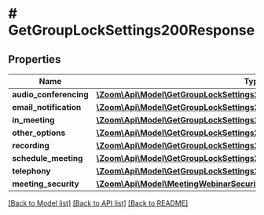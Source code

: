# # GetGroupLockSettings200Response

## Properties

Name | Type | Description | Notes
------------ | ------------- | ------------- | -------------
**audio_conferencing** | [**\Zoom\Api\Model\GetGroupLockSettings200ResponseOneOfAudioConferencing**](GetGroupLockSettings200ResponseOneOfAudioConferencing.md) |  | [optional]
**email_notification** | [**\Zoom\Api\Model\GetGroupLockSettings200ResponseOneOfEmailNotification**](GetGroupLockSettings200ResponseOneOfEmailNotification.md) |  | [optional]
**in_meeting** | [**\Zoom\Api\Model\GetGroupLockSettings200ResponseOneOfInMeeting**](GetGroupLockSettings200ResponseOneOfInMeeting.md) |  | [optional]
**other_options** | [**\Zoom\Api\Model\GetGroupLockSettings200ResponseOneOfOtherOptions**](GetGroupLockSettings200ResponseOneOfOtherOptions.md) |  | [optional]
**recording** | [**\Zoom\Api\Model\GetGroupLockSettings200ResponseOneOfRecording**](GetGroupLockSettings200ResponseOneOfRecording.md) |  | [optional]
**schedule_meeting** | [**\Zoom\Api\Model\GetGroupLockSettings200ResponseOneOfScheduleMeeting**](GetGroupLockSettings200ResponseOneOfScheduleMeeting.md) |  | [optional]
**telephony** | [**\Zoom\Api\Model\GetGroupLockSettings200ResponseOneOfTelephony**](GetGroupLockSettings200ResponseOneOfTelephony.md) |  | [optional]
**meeting_security** | [**\Zoom\Api\Model\MeetingWebinarSecurityGroupLockedSettingsMeetingSecurity**](MeetingWebinarSecurityGroupLockedSettingsMeetingSecurity.md) |  | [optional]

[[Back to Model list]](../../README.md#models) [[Back to API list]](../../README.md#endpoints) [[Back to README]](../../README.md)
